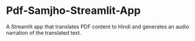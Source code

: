 # Pdf-Samjho-Streamlit-App
A Streamlit app that translates PDF content to Hindi and generates an audio narration of the translated text.
